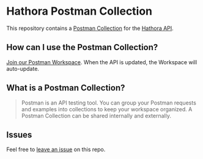 # Hathora Postman Collection

This repository contains a [Postman Collection](/collection.json) for the [Hathora API](https://fern-api.stoplight.io/docs/hathora).

## How can I use the Postman Collection?

[Join our Postman Workspace](https://www.postman.com/fern-api/workspace/fern-postman). When the API is updated, the Workspace will auto-update.

## What is a Postman Collection?

> Postman is an API testing tool. You can group your Postman requests and examples into collections to keep your workspace organized. A Postman Collection can be shared internally and externally.

## Issues

Feel free to [leave an issue](https://github.com/fern-hathora/hathora-postman/issues) on this repo.
